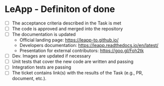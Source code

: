 # LeApp - Definiton of done

 * [ ] The acceptance criteria described in the Task is met
 * [ ] The code is approved and merged into the repository
 * [ ] The documentation is updated
   * Official landing page: https://leapp-to.github.io/
   * Developers documentation: https://leapp.readthedocs.io/en/latest/
   * Presentation for external contributors: https://goo.gl/Foh2tk
 * [ ] Dev. Images are updated if necessary
 * [ ] Unit tests that cover the new code are written and passing
 * [ ] Integration tests are passing
 * [ ] The ticket contains link(s) with the results of the Task (e.g., PR, document, etc.).
